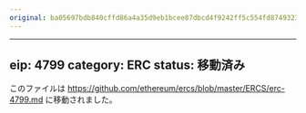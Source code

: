 ```yaml
---
original: ba05697bdb840cffd86a4a35d9eb1bcee87dbcd4f9242ff5c554fd8749323757
---
```


---
eip: 4799
category: ERC
status: 移動済み
---

このファイルは https://github.com/ethereum/ercs/blob/master/ERCS/erc-4799.md に移動されました。